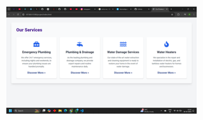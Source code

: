 ![image alt](https://github.com/ravi-480/Front-End-Development-internship/blob/81f1c459d09ea70efd178f8227038ed9f52d5b7b/Screenshot%202024-10-18%201525166.png)
